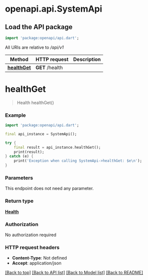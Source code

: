 # openapi.api.SystemApi

## Load the API package
```dart
import 'package:openapi/api.dart';
```

All URIs are relative to */api/v1*

Method | HTTP request | Description
------------- | ------------- | -------------
[**healthGet**](SystemApi.md#healthget) | **GET** /health | 


# **healthGet**
> Health healthGet()



### Example
```dart
import 'package:openapi/api.dart';

final api_instance = SystemApi();

try {
    final result = api_instance.healthGet();
    print(result);
} catch (e) {
    print('Exception when calling SystemApi->healthGet: $e\n');
}
```

### Parameters
This endpoint does not need any parameter.

### Return type

[**Health**](Health.md)

### Authorization

No authorization required

### HTTP request headers

 - **Content-Type**: Not defined
 - **Accept**: application/json

[[Back to top]](#) [[Back to API list]](../README.md#documentation-for-api-endpoints) [[Back to Model list]](../README.md#documentation-for-models) [[Back to README]](../README.md)

